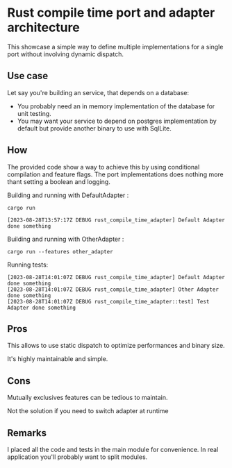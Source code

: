 # Rust compile time port and adapter architecture

This showcase a simple way to define multiple implementations for a single port without involving dynamic dispatch.

## Use case

Let say you're building an service, that depends on a database:
* You probably need an in memory implementation of the database for unit testing.
* You may want your service to depend on postgres implementation by default but provide another binary to use with SqlLite.

## How

The provided code show a way to achieve this by using conditional compilation and feature flags.
The port implementations does nothing more thant setting a boolean and logging.


Building and running with DefaultAdapter : 

```
cargo run
```

```
[2023-08-28T13:57:17Z DEBUG rust_compile_time_adapter] Default Adapter done something
```

Building and running with OtherAdapter :

```
cargo run --features other_adapter
```

Running tests:

```
[2023-08-28T14:01:07Z DEBUG rust_compile_time_adapter] Default Adapter done something
[2023-08-28T14:01:07Z DEBUG rust_compile_time_adapter] Other Adapter done something
[2023-08-28T14:01:07Z DEBUG rust_compile_time_adapter::test] Test Adapter done something
```

## Pros

This allows to use static dispatch to optimize performances and binary size.

It's highly maintainable and simple.

## Cons

Mutually exclusives features can be tedious to maintain.

Not the solution if you need to switch adapter at runtime

## Remarks

I placed all the code and tests in the main module for convenience.
In real application you'll probably want to split modules. 
